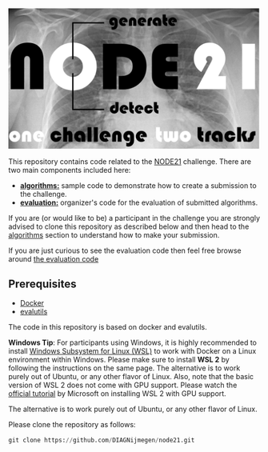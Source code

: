 ![alt text](https://github.com/DIAGNijmegen/node21/blob/main/images/node21.PNG)

This repository contains code related to the [NODE21](https://node21.grand-challenge.org/) challenge.  There are two main components included here:
* [**algorithms:**](https://github.com/DIAGNijmegen/node21/tree/main/algorithms/) sample code to demonstrate how to create a submission to the challenge.
* [**evaluation:**](https://github.com/DIAGNijmegen/node21/tree/main/evaluation/) organizer's code for the evaluation of submitted algorithms.

If you are (or would like to be) a participant in the challenge you are strongly advised to clone this repository as described below
and then head to the [algorithms](https://github.com/DIAGNijmegen/node21/tree/main/algorithms/) section to understand how to make your submission.

If you are just curious to see the evaluation code then feel free browse around [the evaluation code](https://github.com/DIAGNijmegen/node21/tree/main/evaluation/)

## Prerequisites
* [Docker](https://www.docker.com/get-started)
* [evalutils](https://github.com/comic/evalutils)

The code in this repository is based on docker and evalutils.  

**Windows Tip**: For participants using Windows, it is highly recommended to 
install [Windows Subsystem for Linux (WSL)](https://docs.microsoft.com/en-us/windows/wsl/install-win10) 
to work with Docker on a Linux environment within Windows. Please make sure to install **WSL 2** by following the instructions on the same page. 
The alternative is to work purely out of Ubuntu, or any other flavor of Linux.
Also, note that the basic version of WSL 2 does not come with GPU support. 
Please watch the [official tutorial](https://www.youtube.com/watch?v=PdxXlZJiuxA) 
by Microsoft on installing WSL 2 with GPU support.

The alternative is to work purely out of Ubuntu, or any other flavor of Linux. 

Please clone the repository as follows:
```python
git clone https://github.com/DIAGNijmegen/node21.git
```









